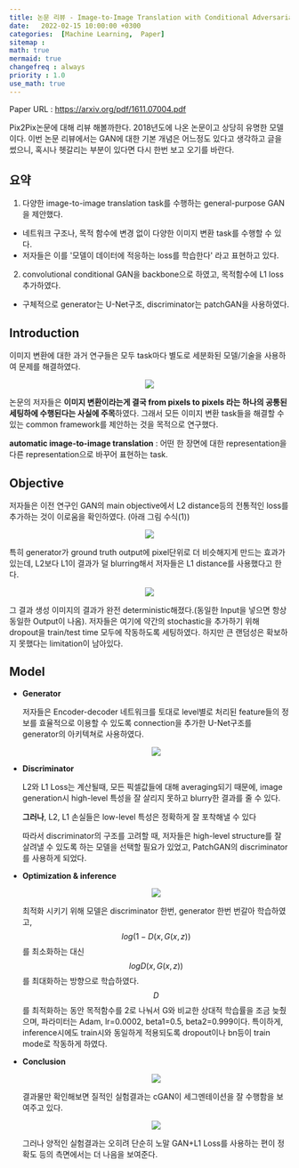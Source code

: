 ```yaml
---
title: 논문 리뷰 - Image-to-Image Translation with Conditional Adversarial Networks
date:   2022-02-15 10:00:00 +0300
categories:  [Machine Learning,  Paper]
sitemap :
math: true
mermaid: true
changefreq : always
priority : 1.0
use_math: true
---
```


Paper URL : <https://arxiv.org/pdf/1611.07004.pdf>

Pix2Pix논문에 대해 리뷰 해볼까한다. 2018년도에 나온 논문이고 상당히 유명한 모델이다. 
이번 논문 리뷰에서는 GAN에 대한 기본 개념은 어느정도 있다고 생각하고 글을 썼으니, 혹시나 헷갈리는 부분이 있다면 다시 한번 보고 오기를 바란다. 

## 요약  

1. 다양한 image-to-image translation task를 수행하는 general-purpose GAN을 제안했다. 
- 네트워크 구조나, 목적 함수에 변경 없이 다양한 이미지 변환 task를 수행할 수 있다.
- 저자들은 이를 '모델이 데이터에 적응하는 loss를 학습한다' 라고 표현하고 있다. 

2. convolutional conditional GAN을 backbone으로 하였고, 목적함수에 L1 loss 추가하였다.
- 구체적으로 generator는 U-Net구조, discriminator는 patchGAN을 사용하였다. 

## Introduction

이미지 변환에 대한 과거 연구들은 모두 task마다 별도로 세분화된 모델/기술을 사용하여 문제를 해결하였다. 

<center><img src="../../assets/images/pix2pix_1.png" ></center> 

논문의 저자들은 **이미지 변환이라는게 결국 from pixels to pixels 라는 하나의 공통된 세팅하에 수행된다는 사실에 주목**하였다. 그래서 모든 이미지 변환 task들을 해결할 수 있는 common framework를 제안하는 것을 목적으로 연구했다. 

**automatic image-to-image translation** : 어떤 한 장면에 대한 representation을 다른 representation으로 바꾸어 표현하는 task. 

## Objective

저자들은 이전 연구인 GAN의 main objective에서 L2 distance등의 전통적인 loss를 추가하는 것이 이로움을 확인하였다. (아래 그림 수식(1))

<center><img src="../../assets/images/pix2pix_2.png" ></center> 

특히 generator가 ground truth output에 pixel단위로 더 비슷해지게 만드는 효과가 있는데, L2보다 L1이 결과가 덜 blurring해서 저자들은 L1 distance를 사용했다고 한다. 

<center><img src="../../assets/images/pix2pix_3.png" ></center> 

그 결과 생성 이미지의 결과가 완전 deterministic해졌다.(동일한 Input을 넣으면 항상 동일한 Output이 나옴). 저자들은 여기에 약간의 stochastic을 추가하기 위해 dropout을 train/test time 모두에 작동하도록 세팅하였다. 하지만 큰 랜덤성은 확보하지 못했다는 limitation이 남아있다. 

## Model 

* **Generator**

    저자들은 Encoder-decoder 네트워크를 토대로 level별로 처리된 feature들의 정보를 효율적으로 이용할 수 있도록 connection을 추가한 U-Net구조를 generator의 아키텍쳐로 사용하였다. 

    <center><img src="../../assets/images/pix2pix_4.png" ></center> 

* **Discriminator**

    L2와 L1 Loss는 계산될때, 모든 픽셀값들에 대해 averaging되기 때문에, image generation시 high-level 특성을 잘 살리지 못하고 blurry한 결과를 줄 수 있다. 

    **그러나**, L2, L1 손실들은 low-level 특성은 정확하게 잘 포착해낼 수 있다

    따라서 discriminator의 구조를 고려할 때, 저자들은 high-level structure를 잘 살려낼 수 있도록 하는 모델을 선택할 필요가 있었고, PatchGAN의 discriminator를 사용하게 되었다.

* **Optimization & inference**
    <center><img src="../../assets/images/pix2pix_5.png" ></center> 

    최적화 시키기 위해 모델은 discriminator 한번, generator 한번 번갈아 학습하였고, 
    $$log(1-D(x,G(x,z))$$를 최소화하는 대신 $$logD(x,G(x,z))$$를 최대화하는 방향으로 학습하였다.
    $$D$$를 최적화하는 동안 목적함수를 2로 나눠서 G와 비교한 상대적 학습률을 조금 늦췄으며, 파라미터는 Adam, lr=0.0002, beta1=0.5, beta2=0.999이다. 특이하게, inference시에도 train시와 동일하게 적용되도록 dropout이나 bn등이 train mode로 작동하게 하였다. 

* **Conclusion** 
    <center><img src="../../assets/images/pix2pix_6-1.png" ></center> 

    결과물만 확인해보면 질적인 실험결과는 cGAN이 세그멘테이션을 잘 수행함을 보여주고 있다. 

    <center><img src="../../assets/images/pix2pix_6.png" ></center> 

    그러나 양적인 실험결과는 오히려 단순히 노말 GAN+L1 Loss를 사용하는 편이 정확도 등의 측면에서는 더 나음을 보여준다. 